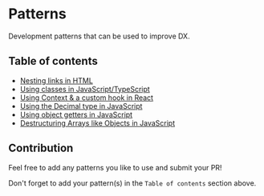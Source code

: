 # Patterns

Development patterns that can be used to improve DX.

## Table of contents

- [Nesting links in HTML](nesting-links-in-html/)
- [Using classes in JavaScript/TypeScript](using-classes-in-js-ts/)
- [Using Context & a custom hook in React](using-context-hook-in-react/)
- [Using the Decimal type in JavaScript](using-decimal-type-in-js/)
- [Using object getters in JavaScript](using-object-getters-in-js/)
- [Destructuring Arrays like Objects in JavaScript](destructuring-arrays-like-objects-in-js/)

## Contribution

Feel free to add any patterns you like to use and submit your PR!

Don't forget to add your pattern(s) in the `Table of contents` section above.
